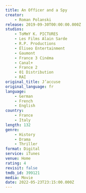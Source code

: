 ```yaml
---
title: An Officer and a Spy
creator:
    - Roman Polanski
release: 2019-09-30T00:00:00.000Z
studios:
    - ToMmY K. PICTURES
    - Les Films Alain Sarde
    - R.P. Productions
    - Èliseo Entertainment
    - Gaumont
    - France 3 Cinéma
    - Canal+
    - France 2
    - 01 Distribution
    - RAI
original_title: J’accuse
original_language: fr
language:
    - German
    - French
    - English
country:
    - France
    - Italy
length: 132
genre:
    - History
    - Drama
    - Thriller
format: Digital
service: iTunes
venue: Home
rating: 4
revisit: false
tmdb_id: 399121
media: Movie
date: 2022-05-23T23:15:00.000Z
---
```

